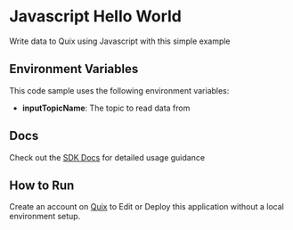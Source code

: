 # Javascript Hello World

Write data to Quix using Javascript with this simple example

## Environment Variables

This code sample uses the following environment variables:

- **inputTopicName**: The topic to read data from

## Docs

Check out the [SDK Docs](https://quix.ai/docs/sdk/introduction.html) for detailed usage guidance

## How to Run

Create an account on [Quix](https://portal.platform.quix.ai/self-sign-up?xlink=github) to Edit or Deploy this application without a local environment setup.